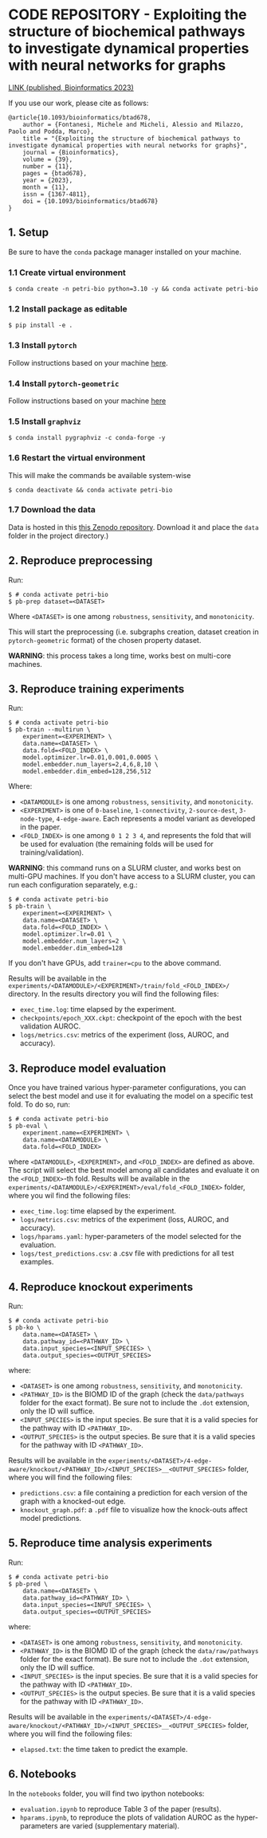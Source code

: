 # CODE REPOSITORY - Exploiting the structure of biochemical pathways to investigate dynamical properties with neural networks for graphs

[LINK (published, Bioinformatics 2023)](https://academic.oup.com/bioinformatics/article/39/11/btad678/7407341)

If you use our work, please cite as follows:
```
@article{10.1093/bioinformatics/btad678,
    author = {Fontanesi, Michele and Micheli, Alessio and Milazzo, Paolo and Podda, Marco},
    title = "{Exploiting the structure of biochemical pathways to investigate dynamical properties with neural networks for graphs}",
    journal = {Bioinformatics},
    volume = {39},
    number = {11},
    pages = {btad678},
    year = {2023},
    month = {11},
    issn = {1367-4811},
    doi = {10.1093/bioinformatics/btad678}
}
```

## 1. Setup

Be sure to have the `conda` package manager installed on your machine.

### 1.1 Create virtual environment

```console
$ conda create -n petri-bio python=3.10 -y && conda activate petri-bio
```

### 1.2 Install package as editable

```console
$ pip install -e .
```

### 1.3 Install `pytorch`

Follow instructions based on your machine [here](https://pytorch.org/get-started/locally/).

### 1.4 Install `pytorch-geometric`

Follow instructions based on your machine [here](https://pytorch-geometric.readthedocs.io/en/latest/install/installation.html)

### 1.5 Install `graphviz`

```console
$ conda install pygraphviz -c conda-forge -y
```

### 1.6 Restart the virtual environment

This will make the commands be available system-wise

```console
$ conda deactivate && conda activate petri-bio
```

### 1.7 Download the data
Data is hosted in this [this Zenodo repository](https://sandbox.zenodo.org/record/1206712). Download it and  place the `data` folder in the project directory.)

## 2. Reproduce preprocessing

Run:

```console
$ # conda activate petri-bio
$ pb-prep dataset=<DATASET>
```

Where `<DATASET>` is one among `robustness`, `sensitivity`, and `monotonicity`.

This will start the preprocessing (i.e. subgraphs creation, dataset creation in `pytorch-geometric` format) of the chosen property dataset.

**WARNING**: this process takes a long time, works best on multi-core machines.

## 3. Reproduce training experiments

Run:

```console
$ # conda activate petri-bio
$ pb-train --multirun \
    experiment=<EXPERIMENT> \
    data.name=<DATASET> \
    data.fold=<FOLD_INDEX> \
    model.optimizer.lr=0.01,0.001,0.0005 \
    model.embedder.num_layers=2,4,6,8,10 \
    model.embedder.dim_embed=128,256,512
```

Where:
- `<DATAMODULE>` is one among `robustness`, `sensitivity`, and `monotonicity`.
- `<EXPERIMENT>` is one of `0-baseline`, `1-connectivity`, `2-source-dest`, `3-node-type`, `4-edge-aware`. Each represents a model variant as developed in the paper.
-   `<FOLD_INDEX>` is one among `0 1 2 3 4`, and represents the fold that will be used for evaluation (the remaining folds will be used for training/validation).

**WARNING**: this command runs on a SLURM cluster, and works best on multi-GPU machines. If you don't have access to a SLURM cluster, you can run each configuration separately, e.g.:

```console
$ # conda activate petri-bio
$ pb-train \
    experiment=<EXPERIMENT> \
    data.name=<DATASET> \
    data.fold=<FOLD_INDEX> \
    model.optimizer.lr=0.01 \
    model.embedder.num_layers=2 \
    model.embedder.dim_embed=128
```

If you don't have GPUs, add `trainer=cpu` to the above command.

Results will be available in the `experiments/<DATAMODULE>/<EXPERIMENT>/train/fold_<FOLD_INDEX>/` directory. In the results directory you will find the following files:

- `exec_time.log`: time elapsed by the experiment.
- `checkpoints/epoch_XXX.ckpt`: checkpoint of the epoch with the best validation AUROC.
- `logs/metrics.csv`: metrics of the experiment (loss, AUROC, and accuracy).


## 3. Reproduce model evaluation

Once you have trained various hyper-parameter configurations, you can select the best model and use it for evaluating the model on a specific test fold. To do so, run:

```console
$ # conda activate petri-bio
$ pb-eval \
    experiment.name=<EXPERIMENT> \
    data.name=<DATAMODULE> \
    data.fold=<FOLD_INDEX>
```

where `<DATAMODULE>`, `<EXPERIMENT>`, and `<FOLD_INDEX>` are defined as above. The script will select the best model among all candidates and evaluate it on the `<FOLD_INDEX>`-th fold. Results will be available in the `experiments/<DATAMODULE>/<EXPERIMENT>/eval/fold_<FOLD_INDEX>` folder, where you wil find the following files:

- `exec_time.log`: time elapsed by the experiment.
- `logs/metrics.csv`: metrics of the experiment (loss, AUROC, and accuracy).
- `logs/hparams.yaml`: hyper-parameters of the model selected for the evaluation.
- `logs/test_predictions.csv`: a .csv file with predictions for all test examples.


## 4. Reproduce knockout experiments

Run:

```console
$ # conda activate petri-bio
$ pb-ko \
    data.name=<DATASET> \
    data.pathway_id=<PATHWAY_ID> \
    data.input_species=<INPUT_SPECIES> \
    data.output_species=<OUTPUT_SPECIES>
```

where:
- `<DATASET>` is one among `robustness`, `sensitivity`, and `monotonicity`.
- `<PATHWAY_ID>` is the BIOMD ID of the graph (check the `data/pathways` folder for the exact format). Be sure not to include the `.dot` extension, only the ID will suffice.
- `<INPUT_SPECIES>` is the input species. Be sure that it is a valid species for the pathway with ID `<PATHWAY_ID>`.
- `<OUTPUT_SPECIES>` is the output species. Be sure that it is a valid species for the pathway with ID `<PATHWAY_ID>`.

Results will be available in the `experiments/<DATASET>/4-edge-aware/knockout/<PATHWAY_ID>/<INPUT_SPECIES>__<OUTPUT_SPECIES>` folder, where you will find the following files:
- `predictions.csv`: a file containing a prediction for each version of the graph with a knocked-out edge.
- `knockout_graph.pdf`: a `.pdf` file to visualize how the knock-outs affect model predictions.


## 5. Reproduce time analysis experiments

Run:

```console
$ # conda activate petri-bio
$ pb-pred \
    data.name=<DATASET> \
    data.pathway_id=<PATHWAY_ID> \
    data.input_species=<INPUT_SPECIES> \
    data.output_species=<OUTPUT_SPECIES>
```

where:
- `<DATASET>` is one among `robustness`, `sensitivity`, and `monotonicity`.
- `<PATHWAY_ID>` is the BIOMD ID of the graph (check the `data/raw/pathways` folder for the exact format). Be sure not to include the `.dot` extension, only the ID will suffice.
- `<INPUT_SPECIES>` is the input species. Be sure that it is a valid species for the pathway with ID `<PATHWAY_ID>`.
- `<OUTPUT_SPECIES>` is the output species. Be sure that it is a valid species for the pathway with ID `<PATHWAY_ID>`.

Results will be available in the `experiments/<DATASET>/4-edge-aware/knockout/<PATHWAY_ID>/<INPUT_SPECIES>__<OUTPUT_SPECIES>` folder, where you will find the following files:
- `elapsed.txt`: the time taken to predict the example.

## 6. Notebooks

In the `notebooks` folder, you will find two ipython notebooks:
- `evaluation.ipynb` to reproduce Table 3 of the paper (results).
- `hparams.ipynb`, to reproduce the plots of validation AUROC as the hyper-parameters are varied (supplementary material).
